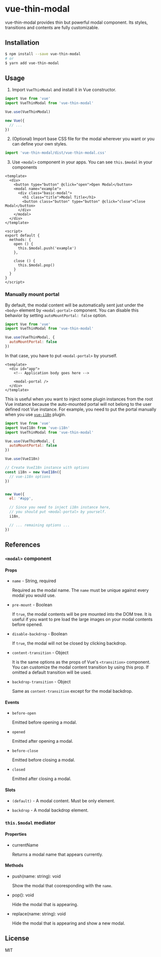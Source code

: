 # vue-thin-modal

vue-thin-modal provides thin but powerful modal component. Its styles, transitions and contents are fully customizable.

## Installation

```bash
$ npm install --save vue-thin-modal
# or
$ yarn add vue-thin-modal
```

## Usage

1. Import `VueThinModal` and install it in Vue constructor.

  ```js
  import Vue from 'vue'
  import VueThinModal from 'vue-thin-modal'

  Vue.use(VueThinModal)

  new Vue({
    // ...
  })
  ```

2. (Optional) Import base CSS file for the modal wherever you want or you can define your own styles.

  ```js
  import 'vue-thin-modal/dist/vue-thin-modal.css'
  ```

3. Use `<modal>` component in your apps. You can see `this.$modal` in your components

  ```vue
  <template>
    <div>
      <button type="button" @click="open">Open Modal</button>
      <modal name="example">
        <div class="basic-modal">
          <h1 class="title">Modal Title</h1>
          <button class="button" type="button" @click="close">Close Modal</button>
        </div>
      </modal>
    </div>
  </template>

  <script>
  export default {
    methods: {
      open () {
        this.$modal.push('example')
      },

      close () {
        this.$modal.pop()
      }
    }
  }
  </script>
  ```

### Manually mount portal

By default, the modal content will be automatically sent just under the `<body>` element by `<modal-portal>` component. You can disable this behavior by setting `autoMountPortal: false` option.

```js
import Vue from 'vue'
import VueThinModal from 'vue-thin-modal'

Vue.use(VueThinModal, {
  autoMountPortal: false
})
```

In that case, you have to put `<modal-portal>` by yourself.

```vue
<template>
  <div id="app">
    <!-- Application body goes here -->

    <modal-portal />
  </div>
</template>
```

This is useful when you want to inject some plugin instances from the root Vue instance because the auto-mounted portal will not belong to the user defined root Vue instance. For example, you need to put the portal manually when you use [`vue-i18n`](https://github.com/kazupon/vue-i18n) plugin.

```js
import Vue from 'vue'
import VueI18n from 'vue-i18n'
import VueThinModal from 'vue-thin-modal'

Vue.use(VueThinModal, {
  autoMountPortal: false
})

Vue.use(VueI18n)

// Create VueI18n instance with options
const i18n = new VueI18n({
  // vue-i18n options
})


new Vue({
  el: '#app',

  // Since you need to inject i18n instance here,
  // you should put <modal-portal> by yourself.
  i18n,

  // ... remaining options ...
})
```

## References

### `<modal>` component

#### Props

* `name` - String, required

  Required as the modal name. The `name` must be unique against every modal you would use.

* `pre-mount` - Boolean

  If `true`, the modal contents will be pre mounted into the DOM tree. It is useful if you want to pre load the large images on your modal contents before opened.

* `disable-backdrop` - Boolean

  If `true`, the modal will not be closed by clicking backdrop.

* `content-transition` - Object

  It is the same options as the props of Vue's `<transition>` component. You can customize the modal content transition by using this prop. If omitted a default transition will be used.

* `backdrop-transition` - Object

  Same as `content-transition` except for the modal backdrop.

#### Events

* `before-open`

  Emitted before opening a modal.

* `opened`

  Emitted after opening a modal.

* `before-close`

  Emitted before closing a modal.

* `closed`

  Emitted after closing a modal.

#### Slots

* `(default)` - A modal content. Must be only element.

* `backdrop` - A modal backdrop element.

### `this.$modal` mediator

#### Properties

* currentName

  Returns a modal name that appears currently.

#### Methods

* push(name: string): void

  Show the modal that cooresponding with the `name`.

* pop(): void

  Hide the modal that is appearing.

* replace(name: string): void

  Hide the modal that is appearing and show a new modal.

## License

MIT
